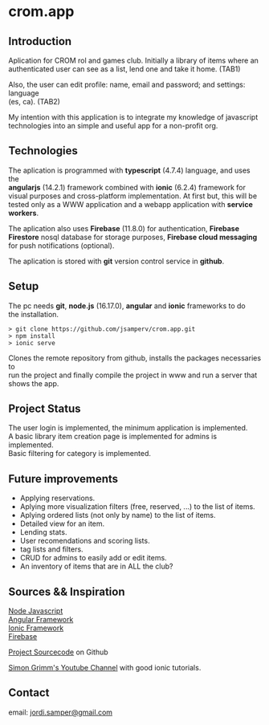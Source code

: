# crom.app
## Introduction
Aplication for CROM rol and games club. Initially a library of items where an  
authenticated user can see as a list, lend one and take it home. (TAB1)  

Also, the user can edit profile: name, email and password; and settings: language  
(es, ca). (TAB2)

My intention with this application is to integrate my knowledge of javascript  
technologies into an simple and useful app for a non-profit org.

## Technologies
The aplication is programmed with **typescript** (4.7.4) language, and uses the  
**angularjs** (14.2.1) framework combined with **ionic** (6.2.4) framework for  
visual purposes and cross-platform implementation. At first but, this will be  
tested only as a WWW application and a webapp application with **service  
workers**.  

The aplication also uses **Firebase** (11.8.0) for authentication, **Firebase  
Firestore** nosql database for storage purposes, **Firebase cloud messaging**  
for push notifications (optional).  

The aplication is stored with **git** version control service in __github__.  

## Setup
The pc needs **git**, **node.js** (16.17.0), **angular** and **ionic** frameworks to do   
the installation. 
```
> git clone https://github.com/jsamperv/crom.app.git   
> npm install  
> ionic serve  
```
Clones the remote repository from github, installs the packages necessaries to  
run the project and finally compile the project in www and run a server that  
shows the app.

## Project Status 
The user login is implemented, the minimum application is implemented.  
A basic library item creation page is implemented for admins is implemented.  
Basic filtering for category is implemented.  

## Future improvements
- Applying reservations.
- Aplying more visualization filters (free, reserved, ...) to the list of items. 
- Aplying ordered lists (not only by name) to the list of items.
- Detailed view for an item.
- Lending stats.
- User recomendations and scoring lists.
- tag lists and filters.
- CRUD for admins to easily add or edit items.
- An inventory of items that are in ALL the club?

## Sources && Inspiration
[Node Javascript](https://nodejs.org)  
[Angular Framework](https://angular.io)  
[Ionic Framework](https://ionicframework.com)  
[Firebase](https://firebase.google.com)  

[Project Sourcecode](https://github.com/jsamperv/crom.app) on Github

[Simon Grimm's Youtube Channel](https://www.youtube.com/c/SimonGrimmDev) with good ionic tutorials.

## Contact
email: jordi.samper@gmail.com
